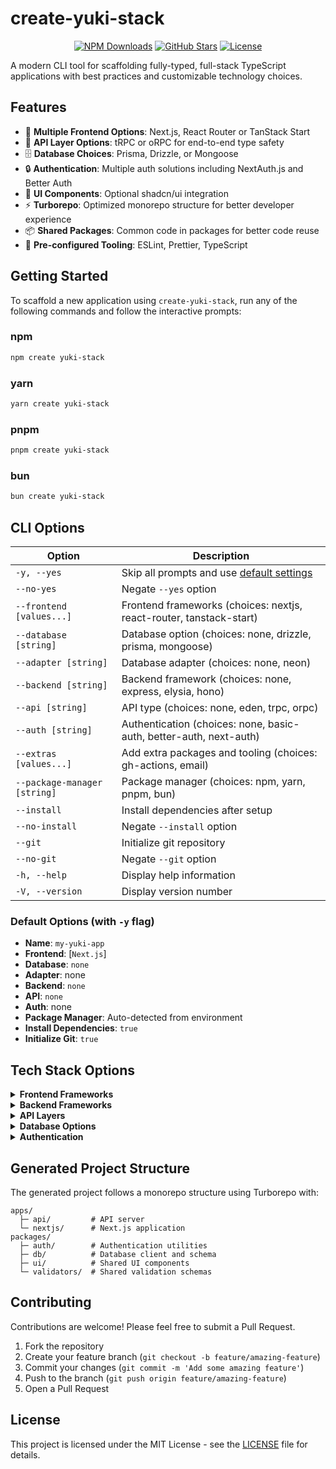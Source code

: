 # create-yuki-stack

<div align="center">

[![NPM Downloads](https://img.shields.io/npm/dw/create-yuki-stack)](https://www.npmjs.com/package/create-yuki-stack)
[![GitHub Stars](https://img.shields.io/github/stars/tiesen243/create-yuki-stack)](https://github.com/tiesen243/create-yuki-stack)
[![License](https://img.shields.io/npm/l/create-yuki-stack)](https://github.com/tiesen243/create-yuki-stack/blob/main/LICENSE)

</div>

A modern CLI tool for scaffolding fully-typed, full-stack TypeScript applications with best practices and customizable technology choices.

## Features

- 🚀 **Multiple Frontend Options**: Next.js, React Router or TanStack Start
- 🔄 **API Layer Options**: tRPC or oRPC for end-to-end type safety
- 🗄️ **Database Choices**: Prisma, Drizzle, or Mongoose
- 🔒 **Authentication**: Multiple auth solutions including NextAuth.js and Better Auth
- 🎨 **UI Components**: Optional shadcn/ui integration
- ⚡ **Turborepo**: Optimized monorepo structure for better developer experience
- 📦 **Shared Packages**: Common code in packages for better code reuse
- 🔧 **Pre-configured Tooling**: ESLint, Prettier, TypeScript

## Getting Started

To scaffold a new application using `create-yuki-stack`, run any of the following commands and follow the interactive prompts:

### npm

```bash
npm create yuki-stack
```

### yarn

```bash
yarn create yuki-stack
```

### pnpm

```bash
pnpm create yuki-stack
```

### bun

```bash
bun create yuki-stack
```

## CLI Options

| Option                       | Description                                                                |
| ---------------------------- | -------------------------------------------------------------------------- |
| `-y, --yes`                  | Skip all prompts and use [default settings](#default-options-with--y-flag) |
| `--no-yes`                   | Negate `--yes` option                                                      |
| `--frontend [values...]`     | Frontend frameworks (choices: nextjs, react-router, tanstack-start)        |
| `--database [string]`        | Database option (choices: none, drizzle, prisma, mongoose)                 |
| `--adapter [string]`         | Database adapter (choices: none, neon)                                     |
| `--backend [string]`         | Backend framework (choices: none, express, elysia, hono)                   |
| `--api [string]`             | API type (choices: none, eden, trpc, orpc)                                 |
| `--auth [string]`            | Authentication (choices: none, basic-auth, better-auth, next-auth)         |
| `--extras [values...]`       | Add extra packages and tooling (choices: gh-actions, email)                |
| `--package-manager [string]` | Package manager (choices: npm, yarn, pnpm, bun)                            |
| `--install`                  | Install dependencies after setup                                           |
| `--no-install`               | Negate `--install` option                                                  |
| `--git`                      | Initialize git repository                                                  |
| `--no-git`                   | Negate `--git` option                                                      |
| `-h, --help`                 | Display help information                                                   |
| `-V, --version`              | Display version number                                                     |

### Default Options (with `-y` flag)

- **Name**: `my-yuki-app`
- **Frontend**: [`Next.js`]
- **Database**: `none`
- **Adapter**: none
- **Backend**: `none`
- **API**: `none`
- **Auth**: none
- **Package Manager**: Auto-detected from environment
- **Install Dependencies**: `true`
- **Initialize Git**: `true`

## Tech Stack Options

<details>
<summary><b>Frontend Frameworks</b></summary>

- **Next.js**: The React Framework for the Web
- **React Router**: A user‑obsessed, standards‑focused, multi‑strategy router you can deploy anywhere
- **TanStack Start**: Full-stack React and Solid framework powered by TanStack Router

</details>

<details>
<summary><b>Backend Frameworks</b></summary>

- **Elysia**: Ergonomic Framework for Humans & Fox Girls
- **Express**: Fast, unopinionated, minimalist web framework for Node.js
- **Hono**: Fast, lightweight, built on Web Standards. Support for any JavaScript runtime

</details>

<details>
<summary><b>API Layers</b></summary>

- **eden**: End-to-end type-safe APIs with Elysia
- **tRPC**: Move Fast and Break Nothing. End-to-end typesafe APIs made easy
- **oRPC**: Easy to build APIs that are end-to-end type-safe and adhere to OpenAPI standards

</details>

<details>
<summary><b>Database Options</b></summary>

- **Drizzle**: A lightweight and performant TypeScript ORM with developer experience in mind
- **Prisma**: Ship at lightning speed, and scale to a global audience effortlessly with our next-gen serverless Postgres database
- **Mongoose**: Elegant MongoDB object modeling for Node.js

</details>

<details>
<summary><b>Authentication</b></summary>

- **Basic Auth**: Basic authentication built from scratch based on [Lucia](https://lucia-auth.com)
- **Better Auth**: The most comprehensive authentication framework for TypeScript
- **Next Auth**: Authentication for Next.js applications

</details>

## Generated Project Structure

The generated project follows a monorepo structure using Turborepo with:

```
apps/
  ├─ api/         # API server
  └─ nextjs/      # Next.js application
packages/
  ├─ auth/        # Authentication utilities
  ├─ db/          # Database client and schema
  ├─ ui/          # Shared UI components
  └─ validators/  # Shared validation schemas
```

## Contributing

Contributions are welcome! Please feel free to submit a Pull Request.

1. Fork the repository
2. Create your feature branch (`git checkout -b feature/amazing-feature`)
3. Commit your changes (`git commit -m 'Add some amazing feature'`)
4. Push to the branch (`git push origin feature/amazing-feature`)
5. Open a Pull Request

## License

This project is licensed under the MIT License - see the [LICENSE](LICENSE) file for details.
